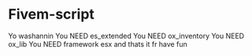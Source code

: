 # Fivem-script
Yo washannin
You NEED es_extended
You NEED ox_inventory
You NEED ox_lib
You NEED framework esx
and thats it fr
have fun
